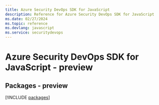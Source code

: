 ```yaml
---
title: Azure Security DevOps SDK for JavaScript
description: Reference for Azure Security DevOps SDK for JavaScript
ms.date: 02/27/2024
ms.topic: reference
ms.devlang: javascript
ms.service: securitydevops
---
```

# Azure Security DevOps SDK for JavaScript - preview
## Packages - preview
[!INCLUDE [packages](security-devops-index.md)]